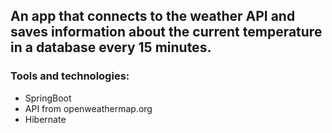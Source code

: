 ## An app that connects to the weather API and saves information about the current temperature in a database every 15 minutes. ##

### Tools and technologies: 
- SpringBoot
- API from openweathermap.org
- Hibernate
